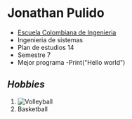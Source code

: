 # **Jonathan Pulido**
- [Escuela Colombiana de Ingenieria](https://www.escuelaing.edu.co/es/)
- Ingenieria de sistemas
- Plan de estudios 14
- Semestre 7
- Mejor programa
	-Print("Hello world")


## *Hobbies*
1.	![Volleyball](https://nwscdn.com/media/wysiwyg/3kf/forza/FORZA_Size_5_competition_standard_volleyball_for_all_volleyball_tournaments_and_matches.jpg)
2.	Basketball